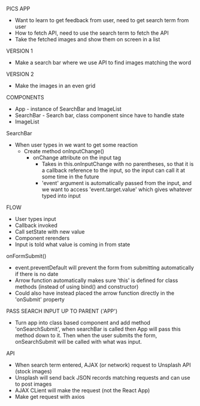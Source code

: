 PICS APP
- Want to learn to get feedback from user, need to get search term from user
- How to fetch API, need to use the search term to fetch the API
- Take the fetched images and show them on screen in a list

VERSION 1
- Make a search bar where we use API to find images matching the word

VERSION 2
- Make the images in an even grid

COMPONENTS
- App - instance of SearchBar and ImageList
- SearchBar - Search bar, class component since have to handle state
- ImageList

SearchBar
- When user types in we want to get some reaction
    - Create method onInputChange() 
        - onChange attribute on the input tag
            - Takes in this.onInputChange with no parentheses, so that it is a callback reference to the input, so the input can call it at some time in the future
            - 'event' argument is automatically passed from the input, and we want to access 'event.target.value' which gives whatever typed into input

FLOW 
- User types input
- Callback invoked
- Call setState with new value
- Component rerenders
- Input is told what value is coming in from state

onFormSubmit()
- event.preventDefault will prevent the form from submitting automatically if there is no date
- Arrow function automatically makes sure 'this' is defined for class methods (instead of using bind() and constructor)
- Could also have instead placed the arrow function directly in the 'onSubmit' property

PASS SEARCH INPUT UP TO PARENT ('APP')
- Turn app into class based component and add method 'onSearchSubmit', when searchBar is called then App will pass this method down to it. Then when the user submits the form, onSearchSubmit will be called with what was input.

API
- When search term entered, AJAX (or network) request to Unsplash API (stock images)
- Unsplash will send back JSON records matching requests and can use to post images
- AJAX CLient will make the request (not the React App)
- Make get request with axios 
